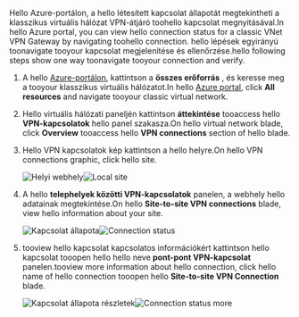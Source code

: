 <span data-ttu-id="359ad-101">Hello Azure-portálon, a hello létesített kapcsolat állapotát megtekintheti a klasszikus virtuális hálózat VPN-átjáró toohello kapcsolat megnyitásával.</span><span class="sxs-lookup"><span data-stu-id="359ad-101">In hello Azure portal, you can view hello connection status for a classic VNet VPN Gateway by navigating toohello connection.</span></span> <span data-ttu-id="359ad-102">hello lépések egyirányú toonavigate tooyour kapcsolat megjelenítése és ellenőrzése.</span><span class="sxs-lookup"><span data-stu-id="359ad-102">hello following steps show one way toonavigate tooyour connection and verify.</span></span>

1. <span data-ttu-id="359ad-103">A hello [Azure-portálon](http://portal.azure.com), kattintson a **összes erőforrás** , és keresse meg a tooyour klasszikus virtuális hálózatot.</span><span class="sxs-lookup"><span data-stu-id="359ad-103">In hello [Azure portal](http://portal.azure.com), click **All resources** and navigate tooyour classic virtual network.</span></span>
2. <span data-ttu-id="359ad-104">Hello virtuális hálózati paneljén kattintson **áttekintése** tooaccess hello **VPN-kapcsolatok** hello panel szakasza.</span><span class="sxs-lookup"><span data-stu-id="359ad-104">On hello virtual network blade, click **Overview** tooaccess hello **VPN connections** section of hello blade.</span></span>
3. <span data-ttu-id="359ad-105">Hello VPN kapcsolatok kép kattintson a hello helyre.</span><span class="sxs-lookup"><span data-stu-id="359ad-105">On hello VPN connections graphic, click hello site.</span></span>

    <span data-ttu-id="359ad-106">![Helyi webhely](./media/vpn-gateway-verify-connection-azureportal-classic/localsitename.png "helyi webhely")</span><span class="sxs-lookup"><span data-stu-id="359ad-106">![Local site](./media/vpn-gateway-verify-connection-azureportal-classic/localsitename.png "local site")</span></span>
4. <span data-ttu-id="359ad-107">A hello **telephelyek közötti VPN-kapcsolatok** panelen, a webhely hello adatainak megtekintése.</span><span class="sxs-lookup"><span data-stu-id="359ad-107">On hello **Site-to-site VPN connections** blade, view hello information about your site.</span></span>

    <span data-ttu-id="359ad-108">![Kapcsolat állapota](./media/vpn-gateway-verify-connection-azureportal-classic/siteconnectstatus.png "Kapcsolat állapota")</span><span class="sxs-lookup"><span data-stu-id="359ad-108">![Connection status](./media/vpn-gateway-verify-connection-azureportal-classic/siteconnectstatus.png "Connection status")</span></span>
5. <span data-ttu-id="359ad-109">tooview hello kapcsolat kapcsolatos információkért kattintson hello kapcsolat tooopen hello hello neve **pont-pont VPN-kapcsolat** panelen.</span><span class="sxs-lookup"><span data-stu-id="359ad-109">tooview more information about hello connection, click hello name of hello connection tooopen hello **Site-to-site VPN Connection** blade.</span></span>

    <span data-ttu-id="359ad-110">![Kapcsolat állapota részletek](./media/vpn-gateway-verify-connection-azureportal-classic/connections4.png "Kapcsolat állapota további információk")</span><span class="sxs-lookup"><span data-stu-id="359ad-110">![Connection status more](./media/vpn-gateway-verify-connection-azureportal-classic/connections4.png "Connection status more info")</span></span>